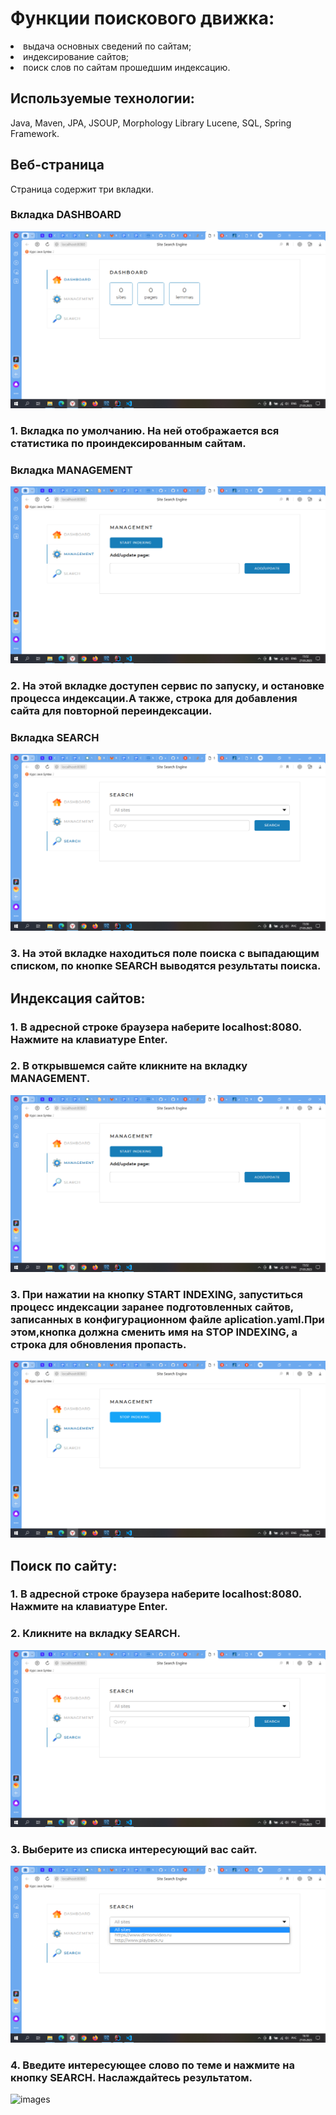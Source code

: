 # Функции поискового движка:
 
<li>выдача основных сведений по сайтам;</li>
<li>индексирование сайтов;</li>
<li>поиск слов по сайтам прошедшим индексацию.</li>

## Используемые технологии:
Java, Maven, JPA, JSOUP, Morphology Library Lucene, SQL, Spring Framework.  

## Веб-страница
Страница содержит три вкладки.

### Вкладка DASHBOARD
![images](/images/main.png)
### 1. Вкладка по умолчанию. На ней отображается вся статистика по проиндексированным сайтам.

### Вкладка MANAGEMENT
![images](/images/start.png)
### 2. На этой вкладке доступен сервис по запуску, и остановке процесса индексации.А также, строка для добавления сайта для повторной переиндексации.

### Вкладка SEARCH
![images](/images/search.png)
### 3. На этой вкладке находиться поле поиска с выпадающим списком, по кнопке SEARCH выводятся результаты поиска.

## Индексация сайтов:

### 1.	В адресной строке браузера наберите localhost:8080. Нажмите на клавиатуре Enter.

### 2.	В открывшемся сайте кликните на вкладку MANAGEMENT.
![images](/images/start.png)

### 3.	При нажатии на кнопку START INDEXING, запуститься процесс индексации заранее подготовленных сайтов, записанных в конфигурационном файле aplication.yaml.При этом,кнопка должна сменить имя на STOP INDEXING, а строка для обновления пропасть.
![images](/images/stop.png)


## Поиск по сайту:

### 1.	В адресной строке браузера наберите localhost:8080. Нажмите на клавиатуре Enter.

### 2.	Кликните на вкладку SEARCH.
![images](/images/search.png)

### 3.	Выберите из списка интересующий вас сайт.
![images](/images/list.png)

### 4.	Введите интересующее слово по теме и нажмите на кнопку SEARCH. Наслаждайтесь результатом.
![images](/images/searching.png)


